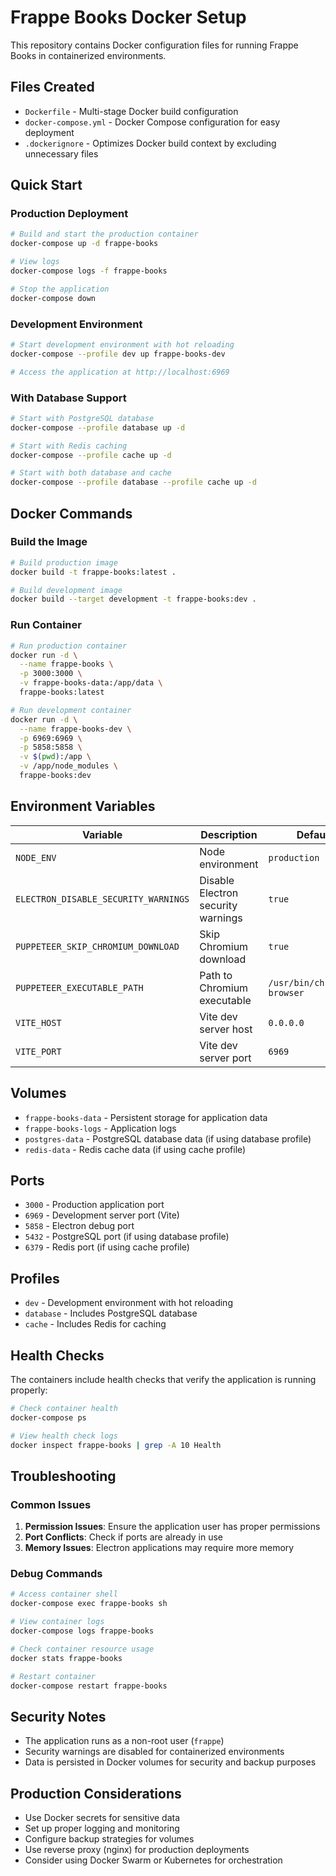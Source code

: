 # Frappe Books Docker Setup

This repository contains Docker configuration files for running Frappe Books in containerized environments.

## Files Created

- `Dockerfile` - Multi-stage Docker build configuration
- `docker-compose.yml` - Docker Compose configuration for easy deployment
- `.dockerignore` - Optimizes Docker build context by excluding unnecessary files

## Quick Start

### Production Deployment

```bash
# Build and start the production container
docker-compose up -d frappe-books

# View logs
docker-compose logs -f frappe-books

# Stop the application
docker-compose down
```

### Development Environment

```bash
# Start development environment with hot reloading
docker-compose --profile dev up frappe-books-dev

# Access the application at http://localhost:6969
```

### With Database Support

```bash
# Start with PostgreSQL database
docker-compose --profile database up -d

# Start with Redis caching
docker-compose --profile cache up -d

# Start with both database and cache
docker-compose --profile database --profile cache up -d
```

## Docker Commands

### Build the Image

```bash
# Build production image
docker build -t frappe-books:latest .

# Build development image
docker build --target development -t frappe-books:dev .
```

### Run Container

```bash
# Run production container
docker run -d \
  --name frappe-books \
  -p 3000:3000 \
  -v frappe-books-data:/app/data \
  frappe-books:latest

# Run development container
docker run -d \
  --name frappe-books-dev \
  -p 6969:6969 \
  -p 5858:5858 \
  -v $(pwd):/app \
  -v /app/node_modules \
  frappe-books:dev
```

## Environment Variables

| Variable | Description | Default |
|----------|-------------|---------|
| `NODE_ENV` | Node environment | `production` |
| `ELECTRON_DISABLE_SECURITY_WARNINGS` | Disable Electron security warnings | `true` |
| `PUPPETEER_SKIP_CHROMIUM_DOWNLOAD` | Skip Chromium download | `true` |
| `PUPPETEER_EXECUTABLE_PATH` | Path to Chromium executable | `/usr/bin/chromium-browser` |
| `VITE_HOST` | Vite dev server host | `0.0.0.0` |
| `VITE_PORT` | Vite dev server port | `6969` |

## Volumes

- `frappe-books-data` - Persistent storage for application data
- `frappe-books-logs` - Application logs
- `postgres-data` - PostgreSQL database data (if using database profile)
- `redis-data` - Redis cache data (if using cache profile)

## Ports

- `3000` - Production application port
- `6969` - Development server port (Vite)
- `5858` - Electron debug port
- `5432` - PostgreSQL port (if using database profile)
- `6379` - Redis port (if using cache profile)

## Profiles

- `dev` - Development environment with hot reloading
- `database` - Includes PostgreSQL database
- `cache` - Includes Redis for caching

## Health Checks

The containers include health checks that verify the application is running properly:

```bash
# Check container health
docker-compose ps

# View health check logs
docker inspect frappe-books | grep -A 10 Health
```

## Troubleshooting

### Common Issues

1. **Permission Issues**: Ensure the application user has proper permissions
2. **Port Conflicts**: Check if ports are already in use
3. **Memory Issues**: Electron applications may require more memory

### Debug Commands

```bash
# Access container shell
docker-compose exec frappe-books sh

# View container logs
docker-compose logs frappe-books

# Check container resource usage
docker stats frappe-books

# Restart container
docker-compose restart frappe-books
```

## Security Notes

- The application runs as a non-root user (`frappe`)
- Security warnings are disabled for containerized environments
- Data is persisted in Docker volumes for security and backup purposes

## Production Considerations

- Use Docker secrets for sensitive data
- Set up proper logging and monitoring
- Configure backup strategies for volumes
- Use reverse proxy (nginx) for production deployments
- Consider using Docker Swarm or Kubernetes for orchestration
